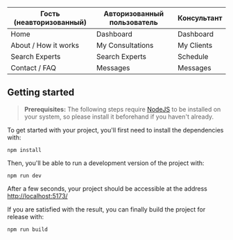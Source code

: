 | Гость (неавторизованный) | Авторизованный пользователь | Консультант |
| ------------------------ | --------------------------- | ----------- |
| Home                     | Dashboard                   | Dashboard   |
| About / How it works     | My Consultations            | My Clients  |
| Search Experts           | Search Experts              | Schedule    |
| Contact / FAQ            | Messages                    | Messages    |


## Getting started

> **Prerequisites:**
> The following steps require [NodeJS](https://nodejs.org/en/) to be installed on your system, so please
> install it beforehand if you haven't already.

To get started with your project, you'll first need to install the dependencies with:

```
npm install
```

Then, you'll be able to run a development version of the project with:

```
npm run dev
```

After a few seconds, your project should be accessible at the address
[http://localhost:5173/](http://localhost:5173/)


If you are satisfied with the result, you can finally build the project for release with:

```
npm run build
```
